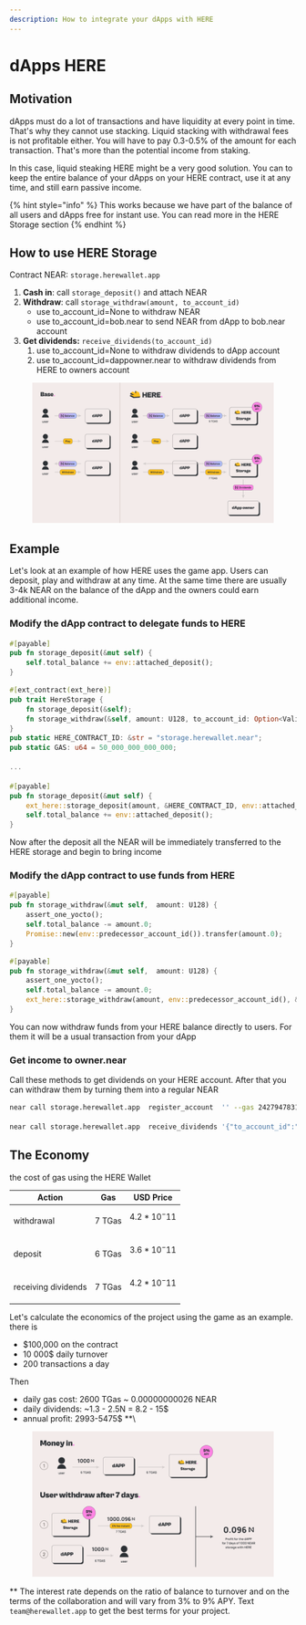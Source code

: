 ```yaml
---
description: How to integrate your dApps with HERE
---
```


# dApps HERE

## Motivation

dApps must do a lot of transactions and have liquidity at every point in time. That's why they cannot use stacking. Liquid stacking with withdrawal fees is not profitable either. You will have to pay 0.3-0.5% of the amount for each transaction. That's more than the potential income from staking.

In this case, liquid steaking HERE might be a very good solution. You can to keep the entire balance of your dApps on your HERE contract, use it at any time, and still earn passive income.

{% hint style="info" %}
This works because we have part of the balance of all users and dApps free for instant use. You can read more in the HERE Storage section
{% endhint %}

## How to use HERE Storage

Contract NEAR: `storage.herewallet.app`

1. **Cash in**: call `storage_deposit()` and attach NEAR
2. **Withdraw**: call  `storage_withdraw(amount, to_account_id)`&#x20;
   * use to\_account\_id=None to withdraw NEAR
   * use to\_account\_id=bob.near to send NEAR from dApp to bob.near account
3. **Get dividends:** `receive_dividends(to_account_id)`
   1. use to\_account\_id=None to withdraw dividends to dApp account
   2. use to\_account\_id=dappowner.near to withdraw dividends from HERE to owners account



<figure><img src="../.gitbook/assets/image (1).png" alt=""><figcaption></figcaption></figure>

## Example

Let's look at an example of how HERE uses the game app. Users can deposit, play and withdraw at any time. At the same time there are usually 3-4k NEAR on the balance of the dApp and the owners could earn additional income.

### Modify the dApp contract to delegate funds to HERE

```rust
#[payable]
pub fn storage_deposit(&mut self) {
    self.total_balance += env::attached_deposit();
}    
```

```rust
#[ext_contract(ext_here)]
pub trait HereStorage {
    fn storage_deposit(&self);
    fn storage_withdraw(&self, amount: U128, to_account_id: Option<ValidAccountId>);
}
pub static HERE_CONTRACT_ID: &str = "storage.herewallet.near";
pub static GAS: u64 = 50_000_000_000_000;

... 
 
#[payable]
pub fn storage_deposit(&mut self) {
    ext_here::storage_deposit(amount, &HERE_CONTRACT_ID, env::attached_deposit(), GAS)
    self.total_balance += env::attached_deposit();
}   
```

Now after the deposit all the NEAR will be immediately transferred to the HERE storage and begin to bring income

### Modify the dApp contract to use funds from HERE

```rust
#[payable]
pub fn storage_withdraw(&mut self,  amount: U128) {
    assert_one_yocto();
    self.total_balance -= amount.0;
    Promise::new(env::predecessor_account_id()).transfer(amount.0);
}    
```

```rust
#[payable]
pub fn storage_withdraw(&mut self,  amount: U128) {
    assert_one_yocto();
    self.total_balance -= amount.0;
    ext_here::storage_withdraw(amount, env::predecessor_account_id(), &HERE_CONTRACT_ID, 1, GAS)
}    
```

You can now withdraw funds from your HERE balance directly to users. For them it will be a usual transaction from your dApp



### **Get income to** owner.near

Call these methods to get dividends on your HERE account. After that you can withdraw them by turning them into a regular NEAR

```bash
near call storage.herewallet.app  register_account  '' --gas 242794783120800 --accountId owner.near

near call storage.herewallet.app  receive_dividends '{"to_account_id":"owner.near"}' --accountId $ACCOUNT --gas 242794783120800
```

## The Economy

the cost of gas using the HERE Wallet&#x20;

| Action              | Gas    | USD Price       |
| ------------------- | ------ | --------------- |
| withdrawal          | 7 TGas | $$4.2*10^-11$$​ |
| deposit             | 6 TGas | $$3.6*10^-11$$​ |
| receiving dividends | 7 TGas | $$4.2*10^-11$$​ |

Let's calculate the economics of the project using the game as an example. there is

* $100,000 on the contract&#x20;
* 10 000$ daily turnover&#x20;
* 200 transactions a day

Then

* daily gas cost: 2600 TGas \~ 0.00000000026 NEAR
* daily dividends: \~1.3 - 2.5N = 8.2 - 15$
* annual profit: 2993-5475$ \*\*\


<figure><img src="../.gitbook/assets/image (7).png" alt=""><figcaption></figcaption></figure>

\*\* The interest rate depends on the ratio of balance to turnover and on the terms of the collaboration and will vary from 3% to 9% APY. Text `team@herewallet.app` to get the best terms for your project.
